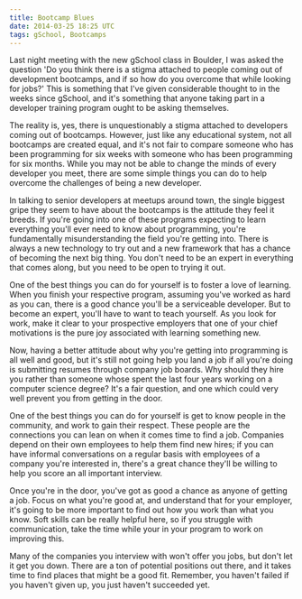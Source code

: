 ```yaml
---
title: Bootcamp Blues
date: 2014-03-25 18:25 UTC
tags: gSchool, Bootcamps
---
```


Last night meeting with the new gSchool class in Boulder, I was asked the
question 'Do you think there is a stigma attached to people coming out of
development bootcamps, and if so how do you overcome that while looking for
jobs?' This is something that I've given considerable thought to in the weeks
since gSchool, and it's something that anyone taking part in a developer
training program ought to be asking themselves.

The reality is, yes, there is unquestionably a stigma attached to developers
coming out of bootcamps. However, just like any educational system, not all
bootcamps are created equal, and it's not fair to compare someone who has been
programming for six weeks with someone who has been programming for six months.
While you may not be able to change the minds of every developer you meet, there
are some simple things you can do to help overcome the challenges of being a new
developer.

In talking to senior developers at meetups around town, the single biggest gripe
they seem to have about the bootcamps is the attitude they feel it breeds. If
you're going into one of these programs expecting to learn everything you'll
ever need to know about programming, you're fundamentally misunderstanding the
field you're getting into. There is always a new technology to try out and a new
framework that has a chance of becoming the next big thing. You don't need to be
an expert in everything that comes along, but you need to be open to trying it
out.

One of the best things you can do for yourself is to foster a love of
learning. When you finish your respective program, assuming you've worked as
hard as you can, there is a good chance you'll be a serviceable developer. But
to become an expert, you'll have to want to teach yourself. As you look for
work, make it clear to your prospective employers that one of your chief
motivations is the pure joy associated with learning something new.

Now, having a better attitude about why you're getting into programming is all
well and good, but it's still not going help you land a job if all you're doing
is submitting resumes through company job boards. Why should they hire you rather
than someone whose spent the last four years working on a computer science
degree? It's a fair question, and one which could very well prevent you from
getting in the door.

One of the best things you can do for yourself is get to know people in the
community, and work to gain their respect. These people are the connections
you can lean on when it comes time to find a job. Companies depend on their own
employees to help them find new hires; if you can have informal conversations on
a regular basis with employees of a company you're interested in, there's
a great chance they'll be willing to help you score an all important interview.

Once you're in the door, you've got as good a chance as anyone of getting a job.
Focus on what you're good at, and understand that for your employer, it's going
to be more important to find out how you work than what you know. Soft skills
can be really helpful here, so if you struggle with communication, take the time
while your in your program to work on improving this.

Many of the companies you interview with won't offer you jobs, but don't let it
get you down. There are a ton of potential positions out there, and it takes
time to find places that might be a good fit. Remember, you haven't failed if
you haven't given up, you just haven't succeeded yet.
